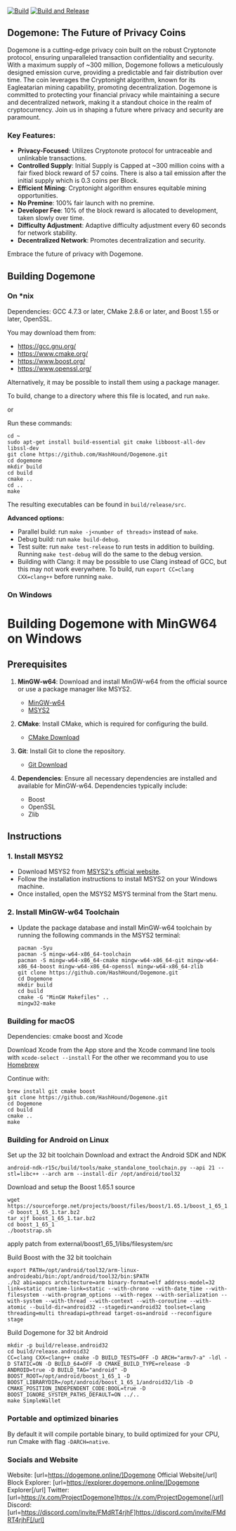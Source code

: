 [![Build](https://github.com/HashHound/Dogemone/actions/workflows/cmake-multi-platform.yml/badge.svg)](https://github.com/HashHound/Dogemone/actions/workflows/cmake-multi-platform.yml)
[![Build and Release](https://github.com/HashHound/Dogemone/actions/workflows/buildandrelease.yml/badge.svg)](https://github.com/HashHound/Dogemone/actions/workflows/buildandrelease.yml)


## **Dogemone: The Future of Privacy Coins**

Dogemone is a cutting-edge privacy coin built on the robust Cryptonote protocol, ensuring unparalleled transaction confidentiality and security. With a maximum supply of ~300 million, Dogemone follows a meticulously designed emission curve, providing a predictable and fair distribution over time. The coin leverages the Cryptonight algorithm, known for its Eagleatarian mining capability, promoting decentralization. Dogemone is committed to protecting your financial privacy while maintaining a secure and decentralized network, making it a standout choice in the realm of cryptocurrency. Join us in shaping a future where privacy and security are paramount.

### **Key Features:**
- **Privacy-Focused**: Utilizes Cryptonote protocol for untraceable and unlinkable transactions.
- **Controlled Supply**: Initial Supply is Capped at ~300 million coins with a fair fixed block reward of 57 coins. There is also a tail emission after the initial supply which is 0.3 coins per Block.
- **Efficient Mining**: Cryptonight algorithm ensures equitable mining opportunities.
- **No Premine**: 100% fair launch with no premine.
- **Developer Fee**: 10% of the block reward is allocated to development, taken slowly over time.
- **Difficulty Adjustment**: Adaptive difficulty adjustment every 60 seconds for network stability.
- **Decentralized Network**: Promotes decentralization and security.

Embrace the future of privacy with Dogemone.

## Building Dogemone

### On *nix

Dependencies: GCC 4.7.3 or later, CMake 2.8.6 or later, and Boost 1.55 or later, OpenSSL.

You may download them from:

- https://gcc.gnu.org/
- https://www.cmake.org/
- https://www.boost.org/
- https://www.openssl.org/

Alternatively, it may be possible to install them using a package manager.

To build, change to a directory where this file is located, and run `make`.

or

Run these commands:
```
cd ~
sudo apt-get install build-essential git cmake libboost-all-dev libssl-dev
git clone https://github.com/HashHound/Dogemone.git
cd dogemone
mkdir build
cd build
cmake ..
cd ..
make
```

The resulting executables can be found in `build/release/src`.

**Advanced options:**

* Parallel build: run `make -j<number of threads>` instead of `make`.
* Debug build: run `make build-debug`.
* Test suite: run `make test-release` to run tests in addition to building. Running `make test-debug` will do the same to the debug version.
* Building with Clang: it may be possible to use Clang instead of GCC, but this may not work everywhere. To build, run `export CC=clang CXX=clang++` before running `make`.

### On Windows

# Building Dogemone with MinGW64 on Windows

## Prerequisites

1. **MinGW-w64**: Download and install MinGW-w64 from the official source or use a package manager like MSYS2.
   - [MinGW-w64](https://www.mingw-w64.org/)
   - [MSYS2](https://www.msys2.org/)

2. **CMake**: Install CMake, which is required for configuring the build.
   - [CMake Download](https://cmake.org/download/)

3. **Git**: Install Git to clone the repository.
   - [Git Download](https://git-scm.com/downloads)

4. **Dependencies**: Ensure all necessary dependencies are installed and available for MinGW-w64. Dependencies typically include:
   - Boost
   - OpenSSL
   - Zlib

## Instructions

### 1. Install MSYS2

- Download MSYS2 from [MSYS2's official website](https://www.msys2.org/).
- Follow the installation instructions to install MSYS2 on your Windows machine.
- Once installed, open the MSYS2 MSYS terminal from the Start menu.

### 2. Install MinGW-w64 Toolchain

- Update the package database and install MinGW-w64 toolchain by running the following commands in the MSYS2 terminal:

  ```
  pacman -Syu
  pacman -S mingw-w64-x86_64-toolchain
  pacman -S mingw-w64-x86_64-cmake mingw-w64-x86_64-git mingw-w64-x86_64-boost mingw-w64-x86_64-openssl mingw-w64-x86_64-zlib
  git clone https://github.com/HashHound/Dogemone.git
  cd Dogemone
  mkdir build
  cd build
  cmake -G "MinGW Makefiles" ..
  mingw32-make
  ```

### Building for macOS

Dependencies: cmake boost and Xcode

Download Xcode from the App store and the Xcode command line tools with `xcode-select --install`
For the other we recommand you to use [Homebrew](https://brew.sh)

Continue with:
```
brew install git cmake boost
git clone https://github.com/HashHound/Dogemone.git
cd Dogemone
cd build
cmake ..
make
```


### Building for Android on Linux

Set up the 32 bit toolchain
Download and extract the Android SDK and NDK
```
android-ndk-r15c/build/tools/make_standalone_toolchain.py --api 21 --stl=libc++ --arch arm --install-dir /opt/android/tool32
```

Download and setup the Boost 1.65.1 source
```
wget https://sourceforge.net/projects/boost/files/boost/1.65.1/boost_1_65_1.tar.bz2/download -O boost_1_65_1.tar.bz2
tar xjf boost_1_65_1.tar.bz2
cd boost_1_65_1
./bootstrap.sh
```
apply patch from external/boost1_65_1/libs/filesystem/src

Build Boost with the 32 bit toolchain
```
export PATH=/opt/android/tool32/arm-linux-androideabi/bin:/opt/android/tool32/bin:$PATH
./b2 abi=aapcs architecture=arm binary-format=elf address-model=32 link=static runtime-link=static --with-chrono --with-date_time --with-filesystem --with-program_options --with-regex --with-serialization --with-system --with-thread --with-context --with-coroutine --with-atomic --build-dir=android32 --stagedir=android32 toolset=clang threading=multi threadapi=pthread target-os=android --reconfigure stage
```

Build Dogemone for 32 bit Android
```
mkdir -p build/release.android32
cd build/release.android32
CC=clang CXX=clang++ cmake -D BUILD_TESTS=OFF -D ARCH="armv7-a" -ldl -D STATIC=ON -D BUILD_64=OFF -D CMAKE_BUILD_TYPE=release -D ANDROID=true -D BUILD_TAG="android" -D BOOST_ROOT=/opt/android/boost_1_65_1 -D BOOST_LIBRARYDIR=/opt/android/boost_1_65_1/android32/lib -D CMAKE_POSITION_INDEPENDENT_CODE:BOOL=true -D BOOST_IGNORE_SYSTEM_PATHS_DEFAULT=ON ../..
make SimpleWallet
```

### Portable and optimized binaries

By default it will compile portable binary, to build optimized for your CPU, run Cmake with flag `-DARCH=native`.

### Socials and Website

Website: [url=https://dogemone.online/]Dogemone Official Website[/url]
Block Explorer: [url=https://explorer.dogemone.online/]Dogemone Explorer[/url]
Twitter: [url=https://x.com/ProjectDogemone]https://x.com/ProjectDogemone[/url]
Discord: [url=https://discord.com/invite/FMdRT4rjhF]https://discord.com/invite/FMdRT4rjhF[/url]
